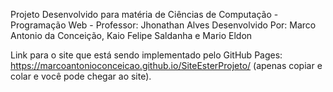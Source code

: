 Projeto Desenvolvido para matéria de Ciências de Computação - Programação Web - Professor: Jhonathan Alves
Desenvolvido Por: Marco Antonio da Conceição, Kaio Felipe Saldanha e Mario Eldon

Link para o site que está sendo implementado pelo GitHub Pages: https://marcoantonioconceicao.github.io/SiteEsterProjeto/ (apenas copiar e colar e você pode chegar ao site).
